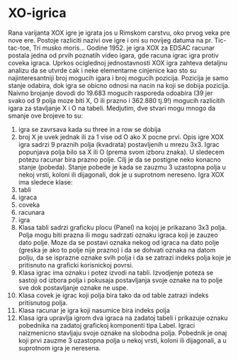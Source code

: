 XO-igrica
=========
Rana varijanta XOX igre je igrata jos u Rimskom carstvu, oko prvog veka pre nove ere. Postoje razliciti nazivi ove igre i oni su novijeg datuma na pr. Tic-tac-toe, Tri musko moris...
Godine 1952. je igra XOX za EDSAC racunar postala jedna od prvih poznatih video igara, gde racuna igrac igra protiv coveka igraca.
Uprkos ociglednoj jednostavnosti XOX igra zahteva detaljnu analizu da se utvrde cak i neke elementarne cinjenice kao sto su najinteresantniji broj mogucih igara i broj mogucih pozicija. Pozicija je samo stanje odabira, dok igra se obicno odnosi na nacin na koji se dobija pozicija.
Naivno brojanje dovodi do 19.683 mogucih rasporeda odoabira (39 jer svako od 9 polja moze biti X, O ili prazno i 362.880 tj.9!)  mogucih razlicitih igara za stavljanje X i O na tabeli. Medjutim, dve stvari mogu mnogo da smanje ove brojeve to su: 
1)	igra se zavrsava kada su three in a row se dobija
2)	broj X je uvek jednak ili za 1 vise od O ako X pocne prvi.
Opis igre
XOX igra sadrzi 9 praznih polja (kvadrata) postavljenih u mrezu 3x3. Igrac popunjava polja bilo sa X ili O (prema svom izboru znaka). U sledecem potezu racunar bira prazno polje. Cilj je da se postigne neko konacno stanje (pobeda). Stanje pobede je kada se zauzmu 3 uzastopna polja u nekoj vrsti, koloni ili dijagonali, dok je u suprotnom nereseno.
Igra XOX ima sledece klase:
1)	tabli
2)	igraca
3)	coveka
4)	racunara
5)	igra
1)	Klasa tabli sadrzi graficku plocu (Panel) na kojoj je prikazano 3x3 polja. Polja mogu biti prazna ili mogu sadrzati oznaku igraca koji je zauzeo dato polje. Moze da se postavi oznaka nekog od igraca na dato polje (greska je ako to polje nije prazno) i da se dohvati oznaka na datom polju, da se isprazne oznake svih polja i da se zatrazi indeks polja koje je pritisnuto na graficki korisnickoj povrsi.
2)	Klasa igrac ima oznaku i potez izvodi na tabli. Izvodjenje poteza se sastoji od izbora polja i pokusaja postavljanja svoje oznake na to polje sve dok postavljanje oznake ne uspe.
3)	Klasa covek je igrac koji polja bira tako da od table zatrazi indeks pritisnutog polja.
4)	Klasa racunar je igra koji nasumice bira indeks polja
5)	Klasa igra upravlja igrom dva igraca na zadatoj tabeli i prikazuje oznaku pobednika na zadatoj grafickoj komponenti tipa Label. Igraci naizmenicno stavljaju svoje oznake na slobodna polja. Pobednik je onaj koji prvi zauzme 3 uzastopna polja u nekoj vrsti, koloni ili dijagonali, a u suprotnom igra je neresena.


